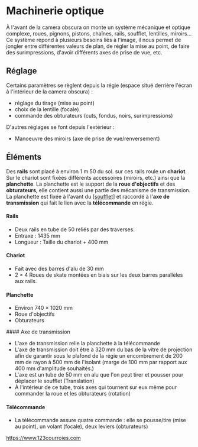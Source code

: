 # Machinerie optique

À l'avant de la camera obscura on monte un système mécanique et optique complexe, roues, pignons, pistons, chaînes, rails, soufflet, lentilles, miroirs... Ce système répond à plusieurs besoins liés à l'image, il nous permet de jongler entre différentes valeurs de plan, de régler la mise au point, de faire des surimpressions, d'avoir différents axes de prise de vue, etc.

## Réglage

Certains paramètres se règlent depuis la régie (espace situé derrière l'écran à l'intérieur de la camera obscura) :

- réglage du tirage (mise au point)
- choix de la lentille (focale)
- commande des obturateurs (cuts, fondus, noirs, surimpressions)

D'autres réglages se font depuis l'extérieur :

- Manoeuvre des miroirs (axe de prise de vue/renversement)

## Éléments

Des **rails** sont placé à environ 1 m 50 du sol. sur ces rails roule un **chariot**. Sur le chariot sont fixées différents accessoires (miroirs, etc.) ainsi que la **planchette**. La planchette est le support de la **roue d'objectifs** et des **obturateurs**, elle contient aussi une partie des mécanisme de transmission. La planchette est fixée à l'avant du [[soufflet]](soufflets.md) et raccordé à l'**axe de transmission** qui fait le lien avec la **télécommande** en régie. 

#### Rails

- Deux rails en tube de 50 reliés par des traverses.
- Entraxe : 1435 mm
- Longueur : Taille du chariot + 400 mm 

#### Chariot

- Fait avec des barres d'alu de 30 mm
- 2 × 4 Roues de skate montées en biais sur les deux barres parallèles aux rails. 

#### Planchette

- Environ 740 × 1020 mm
- Roue d'objectifs
- Obturateurs

#### Axe de transmission

- L'axe de transmission relie la planchette à la télécommande
- L'axe de transmission doit être à 320 mm du bas de la vitre de projection afin de garantir sous le plafond de la régie un encombrement de 200 mm de rayon à 500 mm de l'isolant (marge de 100 mm par rapport aux 400 mm d'amplitude souhaités.)
- L'axe est un tube de 50 mm en alu que l'on peut tirer et pousser pour déplacer le soufflet (Translation)
- À l'intérieur de ce tube, trois axes qui tournent sur eux même pour commander la roue et les obturateurs (rotation)

#### Télécommande

- La télécommande assure quatre commande : elle se pousse/tire (mise au point), un volant (focale), deux leviers (obturateurs)


https://www.123courroies.com

